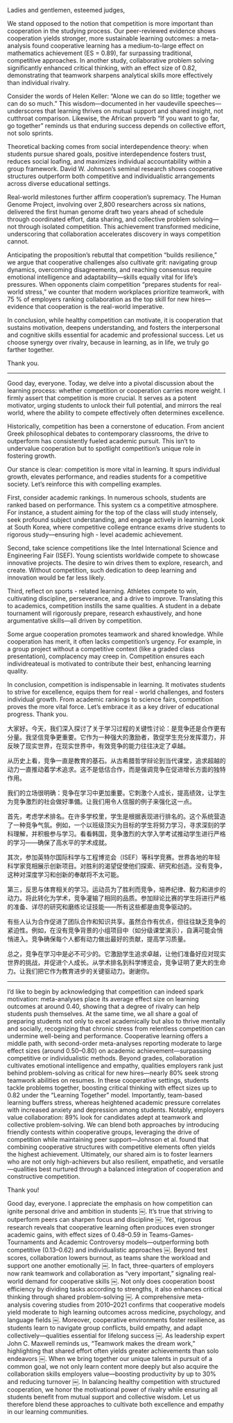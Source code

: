 Ladies and gentlemen, esteemed judges, 

We stand opposed to the notion that competition is more important than cooperation in the studying process. Our peer-reviewed evidence shows cooperation yields stronger, more sustainable learning outcomes: a meta-analysis found cooperative learning has a medium-to-large effect on mathematics achievement (ES = 0.89), far surpassing traditional, competitive approaches. In another study, collaborative problem solving significantly enhanced critical thinking, with an effect size of 0.82, demonstrating that teamwork sharpens analytical skills more effectively than individual rivalry. 

Consider the words of Helen Keller: “Alone we can do so little; together we can do so much.” This wisdom—documented in her vaudeville speeches—underscores that learning thrives on mutual support and shared insight, not cutthroat comparison. Likewise, the African proverb “If you want to go far, go together” reminds us that enduring success depends on collective effort, not solo sprints. 

Theoretical backing comes from social interdependence theory: when students pursue shared goals, positive interdependence fosters trust, reduces social loafing, and maximizes individual accountability within a group framework. David W. Johnson’s seminal research shows cooperative structures outperform both competitive and individualistic arrangements across diverse educational settings. 

Real-world milestones further affirm cooperation’s supremacy. The Human Genome Project, involving over 2,800 researchers across six nations, delivered the first human genome draft two years ahead of schedule through coordinated effort, data sharing, and collective problem solving—not through isolated competition. This achievement transformed medicine, underscoring that collaboration accelerates discovery in ways competition cannot. 

Anticipating the proposition’s rebuttal that competition “builds resilience,” we argue that cooperative challenges also cultivate grit: navigating group dynamics, overcoming disagreements, and reaching consensus require emotional intelligence and adaptability—skills equally vital for life’s pressures. When opponents claim competition “prepares students for real-world stress,” we counter that modern workplaces prioritize teamwork, with 75 % of employers ranking collaboration as the top skill for new hires—evidence that cooperation is the real-world imperative. 

In conclusion, while healthy competition can motivate, it is cooperation that sustains motivation, deepens understanding, and fosters the interpersonal and cognitive skills essential for academic and professional success. Let us choose synergy over rivalry, because in learning, as in life, we truly go farther together. 

Thank you.


---

Good day, everyone. Today, we delve into a pivotal discussion about the learning process: whether competition or cooperation carries more weight. I firmly assert that competition is more crucial. It serves as a potent motivator, urging students to unlock their full potential, and mirrors the real world, where the ability to compete effectively often determines excellence.

Historically, competition has been a cornerstone of education. From ancient Greek philosophical debates to contemporary classrooms, the drive to outperform has consistently fueled academic pursuit. This isn’t to undervalue cooperation but to spotlight competition’s unique role in fostering growth.

Our stance is clear: competition is more vital in learning. It spurs individual growth, elevates performance, and readies students for a competitive society. Let’s reinforce this with compelling examples.

First, consider academic rankings. In numerous schools, students are ranked based on performance. This system cs a competitive atmosphere. For instance, a student aiming for the top of the class will study intensely, seek profound subject understanding, and engage actively in learning. Look at South Korea, where competitive college entrance exams drive students to rigorous study—ensuring high - level academic achievement.

Second, take science competitions like the Intel International Science and Engineering Fair (ISEF). Young scientists worldwide compete to showcase innovative projects. The desire to win drives them to explore, research, and create. Without competition, such dedication to deep learning and innovation would be far less likely.

Third, reflect on sports - related learning. Athletes compete to win, cultivating discipline, perseverance, and a drive to improve. Translating this to academics, competition instills the same qualities. A student in a debate tournament will rigorously prepare, research exhaustively, and hone argumentative skills—all driven by competition.

Some argue cooperation promotes teamwork and shared knowledge. While cooperation has merit, it often lacks competition’s urgency. For example, in a group project without a competitive context (like a graded class presentation), complacency may creep in. Competition ensures each individreateual is motivated to contribute their best, enhancing learning quality.

In conclusion, competition is indispensable in learning. It motivates students to strive for excellence, equips them for real - world challenges, and fosters individual growth. From academic rankings to science fairs, competition proves the more vital force. Let’s embrace it as a key driver of educational progress. Thank you.

大家好。今天，我们深入探讨了关于学习过程的关键性讨论：是竞争还是合作更有分量。我坚信竞争更重要。它作为一种强大的激励者，敦促学生充分发挥潜力，并反映了现实世界，在现实世界中，有效竞争的能力往往决定了卓越。

从历史上看，竞争一直是教育的基石。从古希腊哲学辩论到当代课堂，追求超越的动力一直推动着学术追求。这不是低估合作，而是强调竞争在促进增长方面的独特作用。

我们的立场很明确：竞争在学习中更加重要。它刺激个人成长，提高绩效，让学生为竞争激烈的社会做好準備。让我们用令人信服的例子来强化这一点。

首先，考虑学术排名。在许多学校里，学生是根据表现进行排名的。这个系统营造了一种竞争气氛。例如，一个以班级顶尖为目标的学生将努力学习，寻求深刻的学科理解，并积极参与学习。看看韩国，竞争激烈的大学入学考试推动学生进行严格的学习——确保了高水平的学术成就。

其次，参加英特尔国际科学与工程博览会（ISEF）等科学竞赛。世界各地的年轻科学家竞相展示创新项目。对胜利的渴望促使他们探索、研究和创造。没有竞争，这种对深度学习和创新的奉献将不太可能。

第三，反思与体育相关的学习。运动员为了胜利而竞争，培养纪律、毅力和进步的动力。将此转化为学术，竞争灌输了相同的品质。参加辩论比赛的学生将进行严格的准备、详尽的研究和磨练论证技能——所有这些都是由竞争驱动的。

有些人认为合作促进了团队合作和知识共享。虽然合作有优点，但往往缺乏竞争的紧迫性。例如，在没有竞争背景的小组项目中（如分级课堂演示），自满可能会悄悄进入。竞争确保每个人都有动力做出最好的贡献，提高学习质量。

总之，竞争在学习中是必不可少的。它激励学生追求卓越，让他们准备好应对现实世界的挑战，并促进个人成长。从学术排名到科学博览会，竞争证明了更大的生命力。让我们把它作为教育进步的关键驱动力。谢谢你。

---

I’d like to begin by acknowledging that competition can indeed spark motivation: meta-analyses place its average effect size on learning outcomes at around 0.40, showing that a degree of rivalry can help students push themselves. At the same time, we all share a goal of preparing students not only to excel academically but also to thrive mentally and socially, recognizing that chronic stress from relentless competition can undermine well-being and performance. Cooperative learning offers a middle path, with second-order meta-analyses reporting moderate to large effect sizes (around 0.50–0.80) on academic achievement—surpassing competitive or individualistic methods. Beyond grades, collaboration cultivates emotional intelligence and empathy, qualities employers rank just behind problem-solving as critical for new hires—nearly 80% seek strong teamwork abilities on resumes. In these cooperative settings, students tackle problems together, boosting critical thinking with effect sizes up to 0.82 under the “Learning Together” model. Importantly, team-based learning buffers stress, whereas heightened academic pressure correlates with increased anxiety and depression among students. Notably, employers value collaboration: 89% look for candidates adept at teamwork and collective problem-solving. We can blend both approaches by introducing friendly contests within cooperative groups, leveraging the drive of competition while maintaining peer support—Johnson et al. found that combining cooperative structures with competitive elements often yields the highest achievement. Ultimately, our shared aim is to foster learners who are not only high-achievers but also resilient, empathetic, and versatile—qualities best nurtured through a balanced integration of cooperation and constructive competition.

Thank you!


Good day, everyone. I appreciate the emphasis on how competition can ignite personal drive and ambition in students  ￼. It’s true that striving to outperform peers can sharpen focus and discipline  ￼. Yet, rigorous research reveals that cooperative learning often produces even stronger academic gains, with effect sizes of 0.48–0.59 in Teams-Games-Tournaments and Academic Controversy models—outperforming both competitive (0.13–0.62) and individualistic approaches  ￼. Beyond test scores, collaboration lowers burnout, as teams share the workload and support one another emotionally  ￼. In fact, three-quarters of employers now rank teamwork and collaboration as “very important,” signaling real-world demand for cooperative skills  ￼. Not only does cooperation boost efficiency by dividing tasks according to strengths, it also enhances critical thinking through shared problem-solving  ￼. A comprehensive meta-analysis covering studies from 2010–2021 confirms that cooperative models yield moderate to high learning outcomes across medicine, psychology, and language fields  ￼. Moreover, cooperative environments foster resilience, as students learn to navigate group conflicts, build empathy, and adapt collectively—qualities essential for lifelong success  ￼. As leadership expert John C. Maxwell reminds us, “Teamwork makes the dream work,” highlighting that shared effort often yields greater achievements than solo endeavors  ￼. When we bring together our unique talents in pursuit of a common goal, we not only learn content more deeply but also acquire the collaboration skills employers value—boosting productivity by up to 30% and reducing turnover  ￼. In balancing healthy competition with structured cooperation, we honor the motivational power of rivalry while ensuring all students benefit from mutual support and collective wisdom. Let us therefore blend these approaches to cultivate both excellence and empathy in our learning communities.